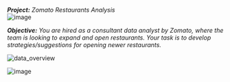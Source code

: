 ***Project:*** *Zomato Restaurants Analysis*  
![image](https://github.com/user-attachments/assets/19e4e3ad-955a-411a-a9cb-8ceb45dad94f)


***Objective:*** *You are hired as a consultant data analyst by Zomato, where the team is looking to expand and open restaurants. Your task is to develop strategies/suggestions for opening newer restaurants.*

![data_overview](https://github.com/user-attachments/assets/b6a5ea03-42a6-47d5-a1fe-36964342624e)




![image](https://github.com/user-attachments/assets/1df55d96-43b3-4392-a310-61dcfbe8f9bc)


